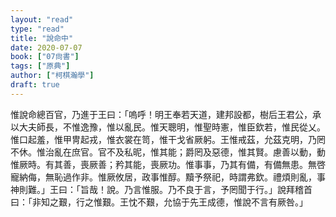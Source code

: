 ```yaml
---
layout: "read"
type: "read"
title: "說命中"
date: 2020-07-07
book: ["07尙書"]
tags: ["原典"]
author: ["柯棋瀚學"]
draft: true
---
```



惟說命總百官，乃進于王曰：「嗚呼！明王奉若天道，建邦設都，樹后王君公，承以大夫師長，不惟逸豫，惟以亂民。惟天聰明，惟聖時憲，惟臣欽若，惟民從乂。惟口起羞，惟甲冑起戎，惟衣裳在笥，惟干戈省厥躬。王惟戒茲，允茲克明，乃罔不休。惟治亂在庶官。官不及私昵，惟其能；爵罔及惡德，惟其賢。慮善以動，動惟厥時。有其善，喪厥善；矜其能，喪厥功。惟事事，乃其有備，有備無患。無啓寵納侮，無恥過作非。惟厥攸居，政事惟醇。黷予祭祀，時謂弗欽。禮煩則亂，事神則難。」王曰：「旨哉！說。乃言惟服。乃不良于言，予罔聞于行。」說拜稽首曰：「非知之艱，行之惟艱。王忱不艱，允協于先王成德，惟說不言有厥咎。」
